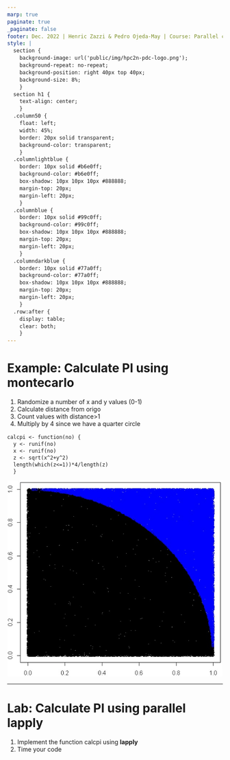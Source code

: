 ```yaml
---
marp: true
paginate: true
_paginate: false
footer: Dec. 2022 | Henric Zazzi & Pedro Ojeda-May | Course: Parallel computing in R
style: |
  section {
    background-image: url('public/img/hpc2n-pdc-logo.png');
    background-repeat: no-repeat;
    background-position: right 40px top 40px;
    background-size: 8%;
    }
  section h1 {
    text-align: center;
    }
  .column50 {
    float: left;
    width: 45%;
    border: 20px solid transparent;
    background-color: transparent;
    }
  .columnlightblue {
    border: 10px solid #b6e0ff;
    background-color: #b6e0ff;
    box-shadow: 10px 10px 10px #888888;
    margin-top: 20px;
    margin-left: 20px;
    }
  .columnblue {
    border: 10px solid #99c0ff;
    background-color: #99c0ff;
    box-shadow: 10px 10px 10px #888888;
    margin-top: 20px;
    margin-left: 20px;
    }
  .columndarkblue {
    border: 10px solid #77a0ff;
    background-color: #77a0ff;
    box-shadow: 10px 10px 10px #888888;
    margin-top: 20px;
    margin-left: 20px;
    }
  .row:after {
    display: table;
    clear: both;
    }
---
```

# Example: Calculate PI using montecarlo

<row>
<div class="column50">

1. Randomize a number of x and y values (0-1)
2. Calculate distance from origo
3. Count values with distance>1
4. Multiply by 4 since we have a quarter circle 

```
calcpi <- function(no) {
  y <- runif(no)
  x <- runif(no)
  z <- sqrt(x^2+y^2)
  length(which(z<=1))*4/length(z)
  }
```

</div>
<div class="column50">

![](public/img/pi_calculation.png)

</div></row>

---

# Lab: Calculate PI using parallel lapply

<row>
<div class="column50">

1. Implement the function calcpi using **lapply**
1. Time your code
 